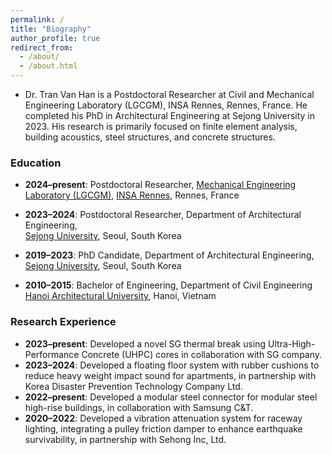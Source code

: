 ```yaml
---
permalink: /
title: "Biography"
author_profile: true
redirect_from: 
  - /about/
  - /about.html
---
```


- Dr. Tran Van Han is a Postdoctoral Researcher at Civil and Mechanical Engineering Laboratory (LGCGM), INSA Rennes, Rennes, France. He completed his PhD in Architectural Engineering at Sejong University in 2023. His research is primarily focused on finite element analysis, building acoustics, steel structures, and concrete structures.


### Education
- **2024–present**: Postdoctoral Researcher, [Mechanical Engineering Laboratory (LGCGM)](https://www.insa-rennes.fr/en/lgcgm.html), [INSA Rennes](https://www.insa-rennes.fr/index.html), Rennes, France

- **2023–2024**: Postdoctoral Researcher, Department of Architectural Engineering,  
  [Sejong University](https://en.sejong.ac.kr/eng/index.do), Seoul, South Korea

- **2019–2023**: PhD Candidate, Department of Architectural Engineering, 
  [Sejong University](https://en.sejong.ac.kr/eng/index.do), Seoul, South Korea

- **2010–2015**: Bachelor of Engineering, Department of Civil Engineering  
  [Hanoi Architectural University](https://hau.edu.vn/?lang=en), Hanoi, Vietnam

### Research Experience

- **2023–present**: Developed a novel SG thermal break using Ultra-High-Performance Concrete (UHPC) cores in collaboration with SG company.
- **2023–2024**: Developed a floating floor system with rubber cushions to reduce heavy weight impact sound for apartments, in partnership with Korea Disaster Prevention Technology Company Ltd.
- **2022–present**: Developed a modular steel connector for modular steel high-rise buildings, in collaboration with Samsung C&T.
- **2020–2022**: Developed a vibration attenuation system for raceway lighting, integrating a pulley friction damper to enhance earthquake survivability, in partnership with Sehong Inc, Ltd.
